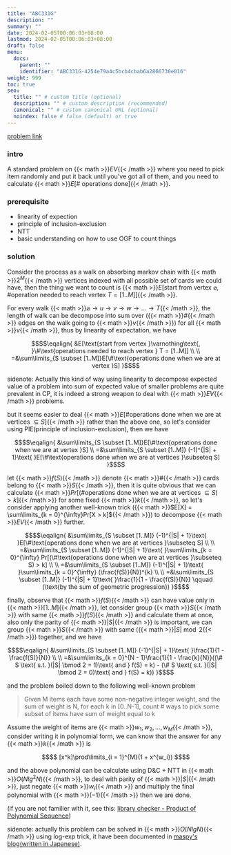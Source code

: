 ```yaml
---
title: "ABC331G"
description: ""
summary: ""
date: 2024-02-05T00:06:03+08:00
lastmod: 2024-02-05T00:06:03+08:00
draft: false
menu:
  docs:
    parent: ""
    identifier: "ABC331G-4254e79a4c5bcb4cbab6a2866730e016"
weight: 999
toc: true
seo:
  title: "" # custom title (optional)
  description: "" # custom description (recommended)
  canonical: "" # custom canonical URL (optional)
  noindex: false # false (default) or true
---
```


[problem link](https://atcoder.jp/contests/abc331/tasks/abc331_g)

### intro

A standard problem on {{< math >}}$EV${{< /math >}} where you need to pick item randomly and put it back until you've got all of them, and you need to calculate {{< math >}}$E[\#\text{ operations done}]${{< /math >}}.

### prerequisite

- linearity of expection
- principle of inclusion-exclusion
- NTT
- basic understanding on how to use OGF to count things

### solution

Consider the process as a walk on absorbing markov chain with {{< math >}}$2^M${{< /math >}} vertices indexed with all possible set of cards we could have, then the thing we want to count is {{< math >}}$E[\text{start from vertex }\varnothing\text{, }\#\text{operation needed to reach vertex } T = [1..M]]${{< /math >}}.

For every walk {{< math >}}$\varnothing \rightarrow u \rightarrow v \rightarrow w \rightarrow \dots \rightarrow T${{< /math >}}, the length of walk can be decompose into sum over ({{< math >}}$\#${{< /math >}} edges on the walk going to {{< math >}}$v${{< /math >}}) for all {{< math >}}$v${{< /math >}}, thus by linearity of expectation, we have

```math {.text-center}
$$\eqalign{
&E[\text{start from vertex }\varnothing\text{, }\#\text{operations needed to reach vertex } T = [1..M]] \\
\\
=&\sum\limits_{S \subset [1..M]}E[\#\text{operations done when we are at vertex }S]
}$$
```

sidenote: Actually this kind of way using linearity to decompose expected value of a problem into sum of expected value of smaller problems are quite prevalent in CP, it is indeed a strong weapon to deal with {{< math >}}$EV${{< /math >}} problems.

but it seems easier to deal {{< math >}}$E[\#\text{operations done when we are at vertices }\subseteq S]${{< /math >}} rather than the above one, so let's consider using PIE(principle of inclusion-exclusion), then we have

```math {.text-center}
$$\eqalign{
&\sum\limits_{S \subset [1..M]}E[\#\text{operations done when we are at vertex }S]
\\
=&\sum\limits_{S \subset [1..M]} (-1)^{|S| + 1}\text{ }E[\#\text{operations done when we are at vertices }\subseteq S]
}$$
```

let {{< math >}}$f(S)${{< /math >}} denote {{< math >}}$\#${{< /math >}} cards belong to {{< math >}}$S${{< /math >}}, then it is quite obvious that we can calculate {{< math >}}$Pr[(\#\text{operations done when we are at vertices }\subseteq S) > k]${{< /math >}} for some fixed {{< math >}}$k${{< /math >}}, so let's consider applying another well-known trick ({{< math >}}$E[X] = \sum\limits_{k = 0}^{\infty}Pr[X > k]${{< /math >}}) to decompose {{< math >}}$EV${{< /math >}} further.

```math {.text-center}
$$\eqalign{
&\sum\limits_{S \subset [1..M]} (-1)^{|S| + 1}\text{ }E[\#\text{operations done when we are at vertices }\subseteq S]
\\
\\
=&\sum\limits_{S \subset [1..M]} (-1)^{|S| + 1}\text{ }\sum\limits_{k = 0}^{\infty} Pr[(\#\text{operations done when we are at vertices }\subseteq S) > k]
\\
\\
=&\sum\limits_{S \subset [1..M]} (-1)^{|S| + 1}\text{ }\sum\limits_{k = 0}^{\infty} (\frac{f(S)}{N})^{k}
\\
\\
=&\sum\limits_{S \subset [1..M]} (-1)^{|S| + 1}\text{ }\frac{1}{1 - \frac{f(S)}{N}} \qquad (\text{by the sum of geometric progression})
}$$
```

finally, observe that {{< math >}}$f(S)${{< /math >}} can have value only in {{< math >}}$[1..M]${{< /math >}}, let consider group {{< math >}}$S${{< /math >}} with same {{< math >}}$f(S)${{< /math >}} and calculate them at once, also only the parity of {{< math >}}$|S|${{< /math >}} is important, we can group {{< math >}}$S${{< /math >}} with same ({{< math >}}$|S| \bmod 2${{< /math >}}) together, and we have

```math {.text-center}
$$\eqalign{
&\sum\limits_{S \subset [1..M]} (-1)^{|S| + 1}\text{ }\frac{1}{1 - \frac{f(S)}{N}}
\\
\\
=&\sum\limits_{k = 0}^{N - 1}\frac{1}{1 - \frac{k}{N}}((\# S \text{ s.t. }(|S| \bmod 2 = 1)\text{ and } f(S) = k) - (\# S \text{ s.t. }(|S| \bmod 2 = 0)\text{ and } f(S) = k))
}$$
```

and the problem boiled down to the following well-known problem

> Given M items each have some non-negative integer weight, and the sum of weight is N, for each k in [0..N-1], count # ways to pick some subset of items have sum of weight equal to k


Assume the weight of items are {{< math >}}$w_1, w_2, \dots, w_M${{< /math >}}, consider writing it in polynomial form, we can know that the answer for any {{< math >}}$k${{< /math >}} is

```math {.text-center}
$$
[x^k]\prod\limits_{i = 1}^{M}(1 + x^{w_i})
$$
```

and the above polynomial can be calculate using D&C + NTT in {{< math >}}$O(Nlg^2N)${{< /math >}}, to deal with parity of {{< math >}}$|S|${{< /math >}}, just negate {{< math >}}$w_i${{< /math >}} and multiply the final polynomial with {{< math >}}$(-1)${{< /math >}} then we are done.

(if you are not familier with it, see this: [library checker - Product of Polynomial Sequence](https://judge.yosupo.jp/problem/product_of_polynomial_sequence))

sidenote: actually this problem can be solved in {{< math >}}$O(NlgN)${{< /math >}} using log-exp trick, it have been documented in [maspy's blog(written in Japanese)](https://maspypy.com/%E5%A4%9A%E9%A0%85%E5%BC%8F%E3%83%BB%E5%BD%A2%E5%BC%8F%E7%9A%84%E3%81%B9%E3%81%8D%E7%B4%9A%E6%95%B0-%E9%AB%98%E9%80%9F%E3%81%AB%E8%A8%88%E7%AE%97%E3%81%A7%E3%81%8D%E3%82%8B%E3%82%82%E3%81%AE#toc15).
